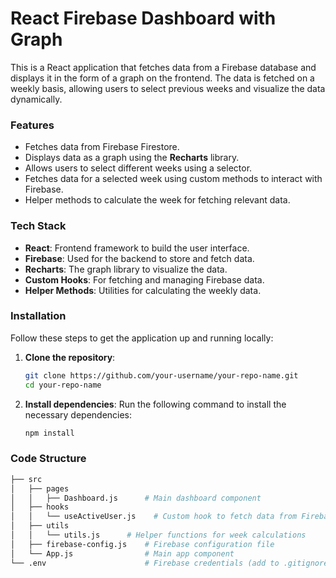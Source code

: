 # React Firebase Dashboard with Graph

This is a React application that fetches data from a Firebase database and displays it in the form of a graph on the frontend. The data is fetched on a weekly basis, allowing users to select previous weeks and visualize the data dynamically.

### Features

- Fetches data from Firebase Firestore.
- Displays data as a graph using the **Recharts** library.
- Allows users to select different weeks using a selector.
- Fetches data for a selected week using custom methods to interact with Firebase.
- Helper methods to calculate the week for fetching relevant data.

### Tech Stack

- **React**: Frontend framework to build the user interface.
- **Firebase**: Used for the backend to store and fetch data.
- **Recharts**: The graph library to visualize the data.
- **Custom Hooks**: For fetching and managing Firebase data.
- **Helper Methods**: Utilities for calculating the weekly data.

### Installation

Follow these steps to get the application up and running locally:

1. **Clone the repository**:
   ```bash
   git clone https://github.com/your-username/your-repo-name.git
   cd your-repo-name
2. **Install dependencies**: Run the following command to install the necessary dependencies:
      ```bash
   npm install

### Code Structure
 ```bash
├── src
│   ├── pages
│   │   ├── Dashboard.js      # Main dashboard component
│   ├── hooks
│   │   └── useActiveUser.js    # Custom hook to fetch data from Firebase
│   ├── utils
│   │   └── utils.js      # Helper functions for week calculations
│   ├── firebase-config.js    # Firebase configuration file
│   └── App.js                # Main app component
└── .env                      # Firebase credentials (add to .gitignore)
